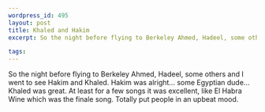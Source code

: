 ```yaml
--- 
wordpress_id: 495
layout: post
title: Khaled and Hakim
excerpt: So the night before flying to Berkeley Ahmed, Hadeel, some others and I went to see Hakim and Khaled.  Hakim was alright... some Egyptian dude... Khaled was great.  At least for a few songs it was excellent, like El Habra Wine which was the finale song.  Totally put people in an upbeat mood.

tags: 
---
```


So the night before flying to Berkeley Ahmed, Hadeel, some others and I went to see Hakim and Khaled.  Hakim was alright... some Egyptian dude... Khaled was great.  At least for a few songs it was excellent, like El Habra Wine which was the finale song.  Totally put people in an upbeat mood.
